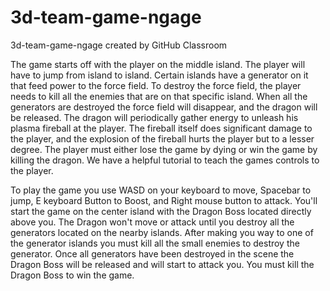 # 3d-team-game-ngage
3d-team-game-ngage created by GitHub Classroom

  The game starts off with the player on the middle island. The player will have to jump from island to island. Certain islands have a generator on it that feed power to the force field. To destroy the force field, the player needs to kill all the enemies that are on that specific island. When all the generators are destroyed the force field will disappear, and the dragon will be released. 
  The dragon will periodically gather energy to unleash his plasma fireball at the player. The fireball itself does significant damage to the player, and the explosion of the fireball hurts the player but to a lesser degree. The player must either lose the game by dying or win the game by killing the dragon.  We have a helpful tutorial to teach the games controls to the player.


To play the game you use WASD on your keyboard to move, Spacebar to jump, E keyboard Button to Boost, and Right mouse button to attack. You'll start the game on the center island with the Dragon Boss located directly above you. The Dragon won't move or attack until you destroy all the generators located on the nearby islands. After making you way to one of the generator islands you must kill all the small enemies to destroy the generator. Once all generators have been destroyed in the scene the Dragon Boss will be released and will start to attack you. You must kill the Dragon Boss to win the game.
